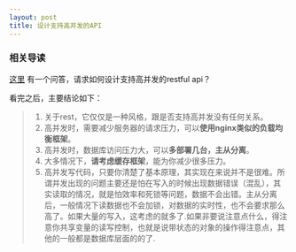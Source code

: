```yaml
---
layout: post
title: 设计支持高并发的API
---
```


### 相关导读

[这里](http://www.iteye.com/problems/101314) 有一个问答，请求如何设计支持高并发的restful api？

看完之后，主要结论如下：

> 1. 关于rest，它仅仅是一种风格，跟是否支持高并发没有任何关系。
> 2. 高并发时，需要减少服务器的请求压力，可以**使用nginx类似的负载均衡框架**。
> 3. 高并发时，数据库访问压力大，可以**多部署几台，主从分离**。
> 4. 大多情况下，**请考虑缓存框架**，能为你减少很多压力。
> 5. 高并发写代码，只要你清楚了基本原理，其实现在来说并不是很难。所谓并发出现的问题主要还是怕在写入的时候出现数据错误（混乱），其实读取的情况，就是怕效率和死锁等问题，数据不会出错。主从分离后，一般情况下读数据也不会加锁，对数据的实时性，也不会要求那么高了。如果大量的写入，这考虑的就多了.如果非要说注意点什么，得注意你共享变量的读写控制，也就是说带状态的对象的操作得注意点，其他的一般都是数据库层面的的了.

